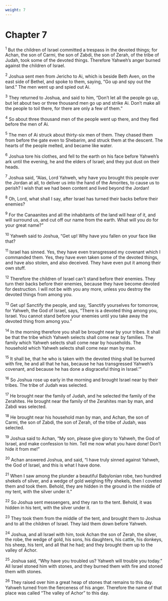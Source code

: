 ```yaml
---
weight: 7
---
```


# Chapter 7

<sup>1</sup> But the children of Israel committed a trespass in the devoted things; for Achan, the son of Carmi, the son of Zabdi, the son of Zerah, of the tribe of Judah, took some of the devoted things. Therefore Yahweh’s anger burned against the children of Israel. 

<sup>2</sup> Joshua sent men from Jericho to Ai, which is beside Beth Aven, on the east side of Bethel, and spoke to them, saying, “Go up and spy out the land.” The men went up and spied out Ai. 

<sup>3</sup> They returned to Joshua, and said to him, “Don’t let all the people go up, but let about two or three thousand men go up and strike Ai. Don’t make all the people to toil there, for there are only a few of them.” 

<sup>4</sup> So about three thousand men of the people went up there, and they fled before the men of Ai. 

<sup>5</sup> The men of Ai struck about thirty-six men of them. They chased them from before the gate even to Shebarim, and struck them at the descent. The hearts of the people melted, and became like water. 

<sup>6</sup> Joshua tore his clothes, and fell to the earth on his face before Yahweh’s ark until the evening, he and the elders of Israel; and they put dust on their heads. 

<sup>7</sup> Joshua said, “Alas, Lord Yahweh, why have you brought this people over the Jordan at all, to deliver us into the hand of the Amorites, to cause us to perish? I wish that we had been content and lived beyond the Jordan! 

<sup>8</sup> Oh, Lord, what shall I say, after Israel has turned their backs before their enemies? 

<sup>9</sup> For the Canaanites and all the inhabitants of the land will hear of it, and will surround us, and cut off our name from the earth. What will you do for your great name?” 

<sup>10</sup> Yahweh said to Joshua, “Get up! Why have you fallen on your face like that? 

<sup>11</sup> Israel has sinned. Yes, they have even transgressed my covenant which I commanded them. Yes, they have even taken some of the devoted things, and have also stolen, and also deceived. They have even put it among their own stuff. 

<sup>12</sup> Therefore the children of Israel can’t stand before their enemies. They turn their backs before their enemies, because they have become devoted for destruction. I will not be with you any more, unless you destroy the devoted things from among you. 

<sup>13</sup> Get up! Sanctify the people, and say, ‘Sanctify yourselves for tomorrow, for Yahweh, the God of Israel, says, “There is a devoted thing among you, Israel. You cannot stand before your enemies until you take away the devoted thing from among you.” 

<sup>14</sup> In the morning therefore you shall be brought near by your tribes. It shall be that the tribe which Yahweh selects shall come near by families. The family which Yahweh selects shall come near by households. The household which Yahweh selects shall come near man by man. 

<sup>15</sup> It shall be, that he who is taken with the devoted thing shall be burned with fire, he and all that he has, because he has transgressed Yahweh’s covenant, and because he has done a disgraceful thing in Israel.’” 

<sup>16</sup> So Joshua rose up early in the morning and brought Israel near by their tribes. The tribe of Judah was selected. 

<sup>17</sup> He brought near the family of Judah, and he selected the family of the Zerahites. He brought near the family of the Zerahites man by man, and Zabdi was selected. 

<sup>18</sup> He brought near his household man by man, and Achan, the son of Carmi, the son of Zabdi, the son of Zerah, of the tribe of Judah, was selected. 

<sup>19</sup> Joshua said to Achan, “My son, please give glory to Yahweh, the God of Israel, and make confession to him. Tell me now what you have done! Don’t hide it from me!” 

<sup>20</sup> Achan answered Joshua, and said, “I have truly sinned against Yahweh, the God of Israel, and this is what I have done. 

<sup>21</sup> When I saw among the plunder a beautiful Babylonian robe, two hundred shekels of silver, and a wedge of gold weighing fifty shekels, then I coveted them and took them. Behold, they are hidden in the ground in the middle of my tent, with the silver under it.” 

<sup>22</sup> So Joshua sent messengers, and they ran to the tent. Behold, it was hidden in his tent, with the silver under it. 

<sup>23</sup> They took them from the middle of the tent, and brought them to Joshua and to all the children of Israel. They laid them down before Yahweh. 

<sup>24</sup> Joshua, and all Israel with him, took Achan the son of Zerah, the silver, the robe, the wedge of gold, his sons, his daughters, his cattle, his donkeys, his sheep, his tent, and all that he had; and they brought them up to the valley of Achor. 

<sup>25</sup> Joshua said, “Why have you troubled us? Yahweh will trouble you today.” All Israel stoned him with stones, and they burned them with fire and stoned them with stones. 

<sup>26</sup> They raised over him a great heap of stones that remains to this day. Yahweh turned from the fierceness of his anger. Therefore the name of that place was called “The valley of Achor” to this day. 


